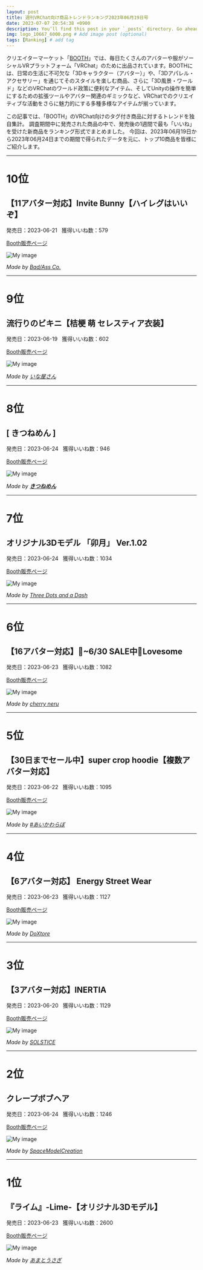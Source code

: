 ```yaml
---
layout: post
title: 週刊VRChat向け商品トレンドランキング2023年06月19日号
date: 2023-07-07 20:54:38 +0900
description: You’ll find this post in your `_posts` directory. Go ahead and edit it and re-build the site to see your changes. # Add post description (optional)
img: logo_10667_6000.png # Add image post (optional)
tags: [Ranking] # add tag
---
```


クリエイターマーケット「[BOOTH](https://booth.pm/ja)」では、毎日たくさんのアバターや服がソーシャルVRプラットフォーム「VRChat」のために出品されています。BOOTHには、日常の生活に不可欠な「3Dキャラクター（アバター）」や、「3Dアパレル・アクセサリー」を通じてそのスタイルを楽しむ商品、さらに「3D風景・ワールド」などのVRChatのワールド政策に便利なアイテム、そしてUnityの操作を簡単にするための拡張ツールやアバター関連のギミックなど、VRChatでのクリエイティブな活動をさらに魅力的にする多種多様なアイテムが揃っています。

この記事では、「BOOTH」のVRChat向けのタグ付き商品に対するトレンドを独自集計。
調査期間中に発売された商品の中で、発売後の1週間で最も「いいね」を受けた新商品をランキング形式でまとめました。
今回は、2023年06月19日から2023年06月24日までの期間で得られたデータを元に、トップ10商品を皆様にご紹介します。


---
# 10位
## 【11アバター対応】Invite Bunny【ハイレグはいいぞ】

発売日：2023-06-21 &nbsp; 獲得いいね数：579

[Booth販売ページ](https://booth.pm/ja/items/4869670)

![My image](https://booth.pximg.net/c/620x620/9f2973ff-12a7-4541-a420-c31c7c963843/i/4869670/1894450e-727a-4b88-854e-64aa82af2d98_base_resized.jpg)

*Made by [Bad/Ass Co.](https://rdt.booth.pm)*

---
# 9位
## 流行りのビキニ【桔梗 萌 セレスティア衣装】

発売日：2023-06-19 &nbsp; 獲得いいね数：602

[Booth販売ページ](https://booth.pm/ja/items/4866933)

![My image](https://booth.pximg.net/c/620x620/38ce0a06-7e57-4eda-bc0c-fd783077e52c/i/4866933/6e7e2cc8-90b2-4d64-a676-4ddbb81ea6ab_base_resized.jpg)

*Made by [いな屋さん](https://inani.booth.pm)*

---
# 8位
## [ きつねめん ]

発売日：2023-06-24 &nbsp; 獲得いいね数：946

[Booth販売ページ](https://booth.pm/ja/items/4879731)

![My image](https://booth.pximg.net/c/620x620/341150f0-490c-42eb-92b6-c548cc1ea0ae/i/4879731/e7c1e6d3-baf8-45c1-bcf6-d765faa4f401_base_resized.jpg)

*Made by [__きつねめん__](https://balgu.booth.pm)*

---
# 7位
## オリジナル3Dモデル 「卯月」 Ver.1.02

発売日：2023-06-24 &nbsp; 獲得いいね数：1034

[Booth販売ページ](https://booth.pm/ja/items/4877495)

![My image](https://booth.pximg.net/c/620x620/67b0db83-68ae-4219-b034-b76df0ce5f1f/i/4877495/244ba834-a137-410a-b59e-e0999461b539_base_resized.jpg)

*Made by [Three Dots and a Dash](https://minamotosyun.booth.pm)*

---
# 6位
## 【16アバター対応】🖤~6/30 SALE中🖤Lovesome 

発売日：2023-06-23 &nbsp; 獲得いいね数：1082

[Booth販売ページ](https://booth.pm/ja/items/4876595)

![My image](https://booth.pximg.net/c/620x620/b1574cea-1837-4fdb-9654-27cc43c52f3a/i/4876595/865b7157-4e7e-490b-a336-adbba0c01b73_base_resized.jpg)

*Made by [cherry neru](https://neru0606.booth.pm)*

---
# 5位
## 【30日までセール中】super crop hoodie【複数アバター対応】

発売日：2023-06-22 &nbsp; 獲得いいね数：1095

[Booth販売ページ](https://booth.pm/ja/items/4871113)

![My image](https://booth.pximg.net/c/620x620/353a00f1-15b2-4333-90a2-0aaa36e0220c/i/4871113/f27e462e-262c-4898-a97e-46340a899dc5_base_resized.jpg)

*Made by [#あいかわらぼ](https://aikawa2.booth.pm)*

---
# 4位
## 【6アバター対応】 Energy Street Wear

発売日：2023-06-23 &nbsp; 獲得いいね数：1127

[Booth販売ページ](https://booth.pm/ja/items/4874712)

![My image](https://booth.pximg.net/c/620x620/7df29390-fcd0-4496-8c1e-a9e37bcbee13/i/4874712/70f3bb79-e536-44c5-a3f6-c0af4c4471ef_base_resized.jpg)

*Made by [DoXtore](https://reversnow.booth.pm)*

---
# 3位
## 【3アバター対応】INERTIA

発売日：2023-06-20 &nbsp; 獲得いいね数：1129

[Booth販売ページ](https://booth.pm/ja/items/4867662)

![My image](https://booth.pximg.net/c/620x620/d604f05d-aeb5-4cd2-be0c-392a0f6f6d33/i/4867662/ddf107eb-68f7-400c-99a7-8e2faad982a1_base_resized.jpg)

*Made by [SOLSTICE](https://solstice.booth.pm)*

---
# 2位
## クレープボブヘア

発売日：2023-06-24 &nbsp; 獲得いいね数：1246

[Booth販売ページ](https://booth.pm/ja/items/4879206)

![My image](https://booth.pximg.net/c/620x620/b39fd7f1-f964-4566-900a-b533fa4a5eee/i/4879206/e3002e54-cf1d-47a8-b7d3-78441b6cc8a2_base_resized.jpg)

*Made by [SpaceModelCreation](https://supekuri.booth.pm)*

---
# 1位
## 『ライム』-Lime-【オリジナル3Dモデル】

発売日：2023-06-23 &nbsp; 獲得いいね数：2600

[Booth販売ページ](https://booth.pm/ja/items/4876459)

![My image](https://booth.pximg.net/c/620x620/61a3b2d7-b4b1-4f97-9e48-ffe959b26ae9/i/4876459/70694c64-d4d8-44c8-b30b-22c28c190b07_base_resized.jpg)

*Made by [あまとうさぎ](https://komado.booth.pm)*
